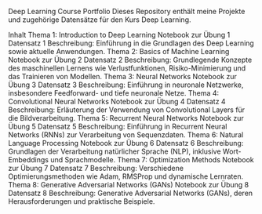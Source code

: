 Deep Learning Course Portfolio
Dieses Repository enthält meine Projekte und zugehörige Datensätze für den Kurs Deep Learning.

Inhalt
Thema 1: Introduction to Deep Learning
Notebook zur Übung 1
Datensatz 1
Beschreibung: Einführung in die Grundlagen des Deep Learning sowie aktuelle Anwendungen.
Thema 2: Basics of Machine Learning
Notebook zur Übung 2
Datensatz 2
Beschreibung: Grundlegende Konzepte des maschinellen Lernens wie Verlustfunktionen, Risiko-Minimierung und das Trainieren von Modellen.
Thema 3: Neural Networks
Notebook zur Übung 3
Datensatz 3
Beschreibung: Einführung in neuronale Netzwerke, insbesondere Feedforward- und tiefe neuronale Netze.
Thema 4: Convolutional Neural Networks
Notebook zur Übung 4
Datensatz 4
Beschreibung: Erläuterung der Verwendung von Convolutional Layers für die Bildverarbeitung.
Thema 5: Recurrent Neural Networks
Notebook zur Übung 5
Datensatz 5
Beschreibung: Einführung in Recurrent Neural Networks (RNNs) zur Verarbeitung von Sequenzdaten.
Thema 6: Natural Language Processing
Notebook zur Übung 6
Datensatz 6
Beschreibung: Grundlagen der Verarbeitung natürlicher Sprache (NLP), inklusive Wort-Embeddings und Sprachmodelle.
Thema 7: Optimization Methods
Notebook zur Übung 7
Datensatz 7
Beschreibung: Verschiedene Optimierungsmethoden wie Adam, RMSProp und dynamische Lernraten.
Thema 8: Generative Adversarial Networks (GANs)
Notebook zur Übung 8
Datensatz 8
Beschreibung: Generative Adversarial Networks (GANs), deren Herausforderungen und praktische Beispiele.
